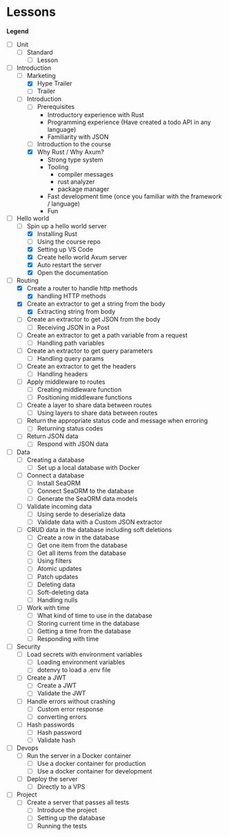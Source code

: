 # Lessons

**Legend**

- [ ] Unit
  - [ ] Standard
    - [ ] Lesson

- [ ] Introduction
  - [ ] Marketing
    - [x] Hype Trailer
    - [ ] Trailer
  - [ ] Introduction
    - [ ] Prerequisites
      - Introductory experience with Rust
      - Programming experience (Have created a todo API in any language)
      - Familiarity with JSON
    - [ ] Introduction to the course
    - [x] Why Rust / Why Axum?
      - Strong type system
      - Tooling
        - compiler messages
        - rust analyzer
        - package manager
      - Fast development time (once you familiar with the framework / language)
      - Fun
- [ ] Hello world
  - [ ] Spin up a hello world server
    - [x] Installing Rust
    - [ ] Using the course repo
    - [x] Setting up VS Code
    - [x] Create hello world Axum server
    - [x] Auto restart the server
    - [x] Open the documentation
- [ ] Routing
  - [x] Create a router to handle http methods
    - [x] handling HTTP methods
  - [x] Create an extractor to get a string from the body
    - [x] Extracting string from body
  - [ ] Create an extractor to get JSON from the body
    - [ ] Receiving JSON in a Post
  - [ ] Create an extractor to get a path variable from a request
    - [ ] Handling path variables
  - [ ] Create an extractor to get query parameters
    - [ ] Handling query params
  - [ ] Create an extractor to get the headers
    - [ ] Handling headers
  - [ ] Apply middleware to routes
    - [ ] Creating middleware function
    - [ ] Positioning middleware functions
  - [ ] Create a layer to share data between routes
    - [ ] Using layers to share data between routes
  - [ ] Return the appropriate status code and message when erroring
    - [ ] Returning status codes
  - [ ] Return JSON data
    - [ ] Respond with JSON data
- [ ] Data
  - [ ] Creating a database
    - [ ] Set up a local database with Docker
  - [ ] Connect a database
    - [ ] Install SeaORM
    - [ ] Connect SeaORM to the database
    - [ ] Generate the SeaORM data models
  - [ ] Validate incoming data
    - [ ] Using serde to deserialize data
    - [ ] Validate data with a Custom JSON extractor
  - [ ] CRUD data in the database including soft deletions
    - [ ] Create a row in the database
    - [ ] Get one item from the database
    - [ ] Get all items from the database
    - [ ] Using filters
    - [ ] Atomic updates
    - [ ] Patch updates
    - [ ] Deleting data
    - [ ] Soft-deleting data
    - [ ] Handling nulls
  - [ ] Work with time
    - [ ] What kind of time to use in the database
    - [ ] Storing current time in the database
    - [ ] Getting a time from the database
    - [ ] Responding with time
- [ ] Security
  - [ ] Load secrets with environment variables
    - [ ] Loading environment variables
    - [ ] dotenvy to load a .env file
  - [ ] Create a JWT
    - [ ] Create a JWT
    - [ ] Validate the JWT
  - [ ] Handle errors without crashing
    - [ ] Custom error response
    - [ ] converting errors
  - [ ] Hash passwords
    - [ ] Hash password
    - [ ] Validate hash
- [ ] Devops
  - [ ] Run the server in a Docker container
    - [ ] Use a docker container for production
    - [ ] Use a docker container for development
  - [ ] Deploy the server
    - [ ] Directly to a VPS
- [ ] Project
  - [ ] Create a server that passes all tests
    - [ ] Introduce the project
    - [ ] Setting up the database
    - [ ] Running the tests

